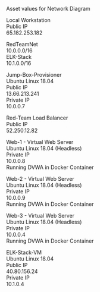 Asset values for Network Diagram

Local Workstation  
Public IP  
65.182.253.182  

RedTeamNet  
10.0.0.0/16  
ELK-Stack  
10.1.0.0/16  

Jump-Box-Provisioner  
Ubuntu Linux 18.04  
Public IP  
13.66.213.241  
Private IP  
10.0.0.7  

Red-Team Load Balancer  
Public IP  
52.250.12.82  

Web-1 - Virtual Web Server  
Ubuntu Linux 18.04 (Headless)  
Private IP  
10.0.0.8  
Running DVWA in Docker Container  

Web-2 - Virtual Web Server  
Ubuntu Linux 18.04 (Headless)  
Private IP  
10.0.0.9  
Running DVWA in Docker Container  

Web-3 - Virtual Web Server  
Ubuntu Linux 18.04 (Headless)  
Private IP  
10.0.0.4  
Running DVWA in Docker Container  

ELK-Stack-VM  
Ubuntu Linux 18.04  
Public IP  
40.80.156.24  
Private IP  
10.1.0.4  
